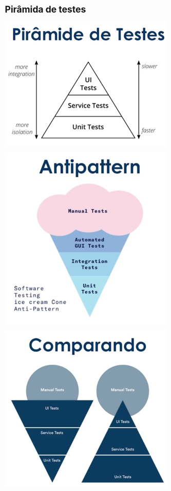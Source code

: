 # Pirâmida de testes

![Pirâmide de testes](image.png)

![Antipattern](image-1.png)

![Comparando](image-2.png)